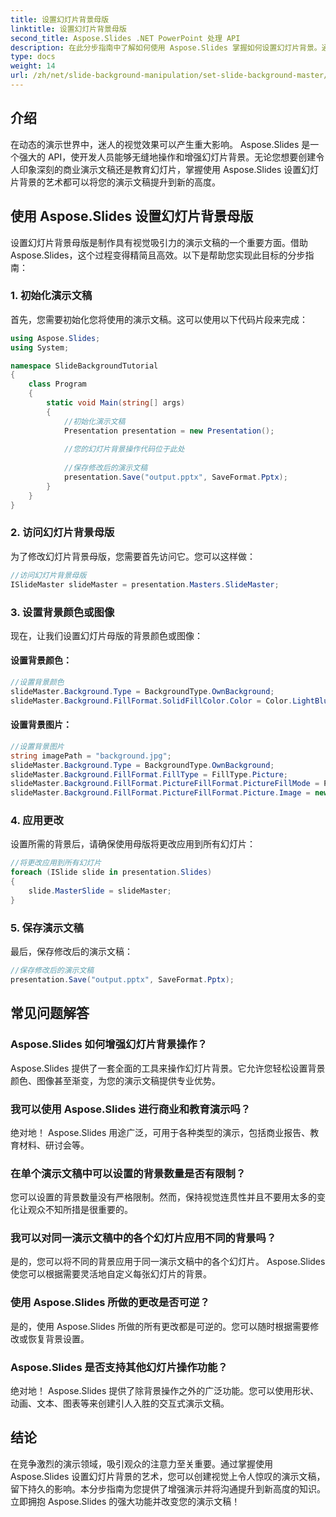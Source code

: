 ```yaml
---
title: 设置幻灯片背景母版
linktitle: 设置幻灯片背景母版
second_title: Aspose.Slides .NET PowerPoint 处理 API
description: 在此分步指南中了解如何使用 Aspose.Slides 掌握如何设置幻灯片背景。通过引人入胜的视觉效果将您的演示文稿提升到一个新的水平。
type: docs
weight: 14
url: /zh/net/slide-background-manipulation/set-slide-background-master/
---
```

## 介绍

在动态的演示世界中，迷人的视觉效果可以产生重大影响。 Aspose.Slides 是一个强大的 API，使开发人员能够无缝地操作和增强幻灯片背景。无论您想要创建令人印象深刻的商业演示文稿还是教育幻灯片，掌握使用 Aspose.Slides 设置幻灯片背景的艺术都可以将您的演示文稿提升到新的高度。

## 使用 Aspose.Slides 设置幻灯片背景母版

设置幻灯片背景母版是制作具有视觉吸引力的演示文稿的一个重要方面。借助 Aspose.Slides，这个过程变得精简且高效。以下是帮助您实现此目标的分步指南：

### 1. 初始化演示文稿

首先，您需要初始化您将使用的演示文稿。这可以使用以下代码片段来完成：

```csharp
using Aspose.Slides;
using System;

namespace SlideBackgroundTutorial
{
    class Program
    {
        static void Main(string[] args)
        {
            //初始化演示文稿
            Presentation presentation = new Presentation();
            
            //您的幻灯片背景操作代码位于此处
            
            //保存修改后的演示文稿
            presentation.Save("output.pptx", SaveFormat.Pptx);
        }
    }
}
```

### 2. 访问幻灯片背景母版

为了修改幻灯片背景母版，您需要首先访问它。您可以这样做：

```csharp
//访问幻灯片背景母版
ISlideMaster slideMaster = presentation.Masters.SlideMaster;
```

### 3. 设置背景颜色或图像

现在，让我们设置幻灯片母版的背景颜色或图像：

#### 设置背景颜色：
```csharp
//设置背景颜色
slideMaster.Background.Type = BackgroundType.OwnBackground;
slideMaster.Background.FillFormat.SolidFillColor.Color = Color.LightBlue;
```

#### 设置背景图片：
```csharp
//设置背景图片
string imagePath = "background.jpg";
slideMaster.Background.Type = BackgroundType.OwnBackground;
slideMaster.Background.FillFormat.FillType = FillType.Picture;
slideMaster.Background.FillFormat.PictureFillFormat.PictureFillMode = PictureFillMode.Stretch;
slideMaster.Background.FillFormat.PictureFillFormat.Picture.Image = new IPPImage(Image.FromFile(imagePath));
```

### 4. 应用更改

设置所需的背景后，请确保使用母版将更改应用到所有幻灯片：

```csharp
//将更改应用到所有幻灯片
foreach (ISlide slide in presentation.Slides)
{
    slide.MasterSlide = slideMaster;
}
```

### 5. 保存演示文稿

最后，保存修改后的演示文稿：

```csharp
//保存修改后的演示文稿
presentation.Save("output.pptx", SaveFormat.Pptx);
```

## 常见问题解答

### Aspose.Slides 如何增强幻灯片背景操作？

Aspose.Slides 提供了一套全面的工具来操作幻灯片背景。它允许您轻松设置背景颜色、图像甚至渐变，为您的演示文稿提供专业优势。

### 我可以使用 Aspose.Slides 进行商业和教育演示吗？

绝对地！ Aspose.Slides 用途广泛，可用于各种类型的演示，包括商业报告、教育材料、研讨会等。

### 在单个演示文稿中可以设置的背景数量是否有限制？

您可以设置的背景数量没有严格限制。然而，保持视觉连贯性并且不要用太多的变化让观众不知所措是很重要的。

### 我可以对同一演示文稿中的各个幻灯片应用不同的背景吗？

是的，您可以将不同的背景应用于同一演示文稿中的各个幻灯片。 Aspose.Slides 使您可以根据需要灵活地自定义每张幻灯片的背景。

### 使用 Aspose.Slides 所做的更改是否可逆？

是的，使用 Aspose.Slides 所做的所有更改都是可逆的。您可以随时根据需要修改或恢复背景设置。

### Aspose.Slides 是否支持其他幻灯片操作功能？

绝对地！ Aspose.Slides 提供了除背景操作之外的广泛功能。您可以使用形状、动画、文本、图表等来创建引人入胜的交互式演示文稿。

## 结论

在竞争激烈的演示领域，吸引观众的注意力至关重要。通过掌握使用 Aspose.Slides 设置幻灯片背景的艺术，您可以创建视觉上令人惊叹的演示文稿，留下持久的影响。本分步指南为您提供了增强演示并将沟通提升到新高度的知识。立即拥抱 Aspose.Slides 的强大功能并改变您的演示文稿！